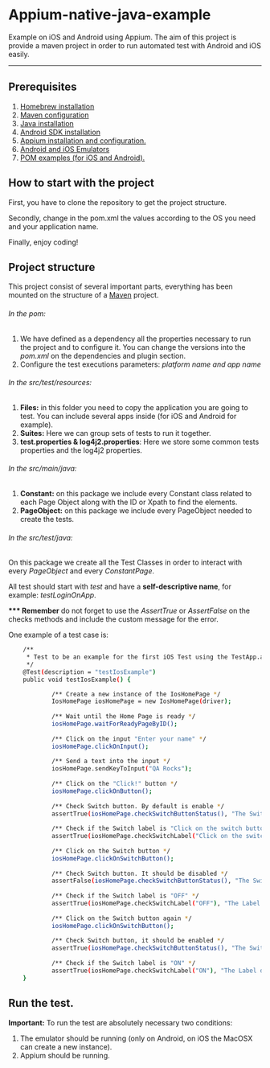 # Appium-native-java-example

Example on iOS and Android using Appium. The aim of this project is provide a maven project in order to run automated test with Android and iOS easily.
_______________________________________

## Prerequisites

1. [Homebrew installation](/Documentation/HomebrewConf.md)
2. [Maven configuration](/Documentation/MavenConf.md)
3. [Java installation](/Documentation/JavaInstall.md)
4. [Android SDK installation](/Documentation/AndroidSDKInstall.md)
5. [Appium installation and configuration.](/Documentation/AppiumInstall.md)
6. [Android and iOS Emulators](/Documentation/Emulators.md)
7. [POM examples (for iOS and Android).](/Documentation/POM_Examples.md)

## How to start with the project

First, you have to clone the repository to get the project structure.

Secondly, change in the pom.xml the values according to the OS you need and your application name. 

Finally, enjoy coding!

## Project structure
This project consist of several important parts, everything has been mounted on the structure of a [Maven](https://maven.apache.org/guides/introduction/introduction-to-the-standard-directory-layout.html) project.

###### In the pom:

1. We have defined as a dependency all the properties necessary to run the project and to configure it. You can change the versions into the _pom.xml_ on the dependencies and plugin section.
2. Configure the test executions parameters: _platform name and app name_

###### In the src/test/resources:
1. __Files:__ in this folder you need to copy the application you are going to test. You can include several apps inside (for iOS and Android for example).
2. __Suites:__ Here we can group sets of tests to run it together.
3. __test.properties & log4j2.properties__: Here we store some common tests properties and the log4j2 properties. 

###### In the src/main/java:
1. __Constant:__ on this package we include every Constant class related to each Page Object along with the ID or Xpath to find the elements. 
2. __PageObject:__ on this package we include every PageObject needed to create the tests.  

###### In the src/test/java:
On this package we create all the Test Classes in order to interact with every _PageObject_ and every _ConstantPage_. 

All test should start with _test_ and have a __self-descriptive name__, for example: _testLoginOnApp_.

__*** Remember__ do not forget to use the _AssertTrue_ or _AssertFalse_ on the checks methods and include the custom message for the error. 

One example of a test case is:

```bash
	/**
	 * Test to be an example for the first iOS Test using the TestApp.app application <br>
	 */
	@Test(description = "testIosExample")
	public void testIosExample() {

			/** Create a new instance of the IosHomePage */
			IosHomePage iosHomePage = new IosHomePage(driver);			
			
			/** Wait until the Home Page is ready */
			iosHomePage.waitForReadyPageByID();
	
			/** Click on the input "Enter your name" */
			iosHomePage.clickOnInput();
				
			/** Send a text into the input */
			iosHomePage.sendKeyToInput("QA Rocks"); 
				
			/** Click on the "Click!" button */
			iosHomePage.clickOnButton();
			
			/** Check Switch button. By default is enable */
			assertTrue(iosHomePage.checkSwitchButtonStatus(), "The Switch button is not enabled");
				
			/** Check if the Switch label is "Click on the switch button" */
			assertTrue(iosHomePage.checkSwitchLabel("Click on the switch button:"), "The Label does not have the text: 'Click on the switch button'");
				
			/** Click on the Switch button */
			iosHomePage.clickOnSwitchButton();
			
			/** Check Switch button. It should be disabled */
			assertFalse(iosHomePage.checkSwitchButtonStatus(), "The Switch button is not disabled");
				
			/** Check if the Switch label is "OFF" */
			assertTrue(iosHomePage.checkSwitchLabel("OFF"), "The Label does not have the text 'OFF'");
				
			/** Click on the Switch button again */
			iosHomePage.clickOnSwitchButton();
			
			/** Check Switch button, it should be enabled */
			assertTrue(iosHomePage.checkSwitchButtonStatus(), "The Switch button is not enabled");
				
			/** Check if the Switch label is "ON" */
			assertTrue(iosHomePage.checkSwitchLabel("ON"), "The Label does not have the text 'ON'");
	}
```

## Run the test.
__Important:__  To run the test are absolutely necessary two conditions:  

>
1. The emulator should be running (only on Android, on iOS the MacOSX can create a new instance). 
2. Appium should be running.
>
